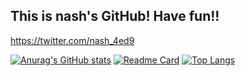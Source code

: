 ## This is nash's GitHub! Have fun!!

https://twitter.com/nash_4ed9

[![Anurag's GitHub stats](https://github-readme-stats.vercel.app/api?username=yutori10&show_icons=true&theme=dark)](https://github.com/anuraghazra/github-readme-stats)
[![Readme Card](https://github-readme-stats.vercel.app/api/pin/?username=yutori10&repo=github-readme-stats)](https://github.com/anuraghazra/github-readme-stats)
[![Top Langs](https://github-readme-stats.vercel.app/api/top-langs/?username=yutori10&layout=compact)](https://github.com/anuraghazra/github-readme-stats)
